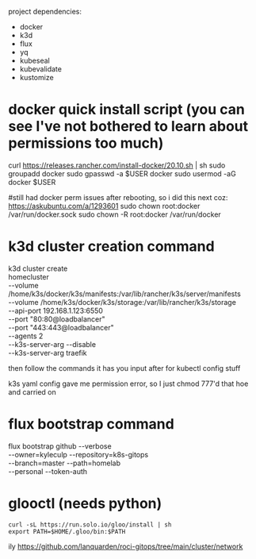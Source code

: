 project dependencies:
- docker
- k3d
- flux
- yq
- kubeseal
- kubevalidate
- kustomize

# docker quick install script (you can see I've not bothered to learn  about permissions too much)
curl https://releases.rancher.com/install-docker/20.10.sh   | sh
  sudo groupadd docker
  sudo gpasswd -a $USER docker
  sudo usermod -aG docker $USER

  #still had docker perm issues after rebooting, so i did this next coz: https://askubuntu.com/a/1293601
  sudo chown root:docker /var/run/docker.sock
  sudo chown -R root:docker /var/run/docker



# k3d cluster creation command
k3d cluster create \
  homecluster \
  --volume /home/k3s/docker/k3s/manifests:/var/lib/rancher/k3s/server/manifests \
  --volume /home/k3s/docker/k3s/storage:/var/lib/rancher/k3s/storage \
  --api-port 192.168.1.123:6550 \
  --port "80:80@loadbalancer" \
  --port "443:443@loadbalancer" \
  --agents 2 \
  --k3s-server-arg --disable \
  --k3s-server-arg traefik

then follow the commands it has you input after for kubectl config stuff

k3s yaml config gave me permission error, so I just chmod 777'd that hoe and carried on

# flux bootstrap command
flux bootstrap github --verbose \
  --owner=kyleculp --repository=k8s-gitops \
  --branch=master --path=homelab \
  --personal --token-auth

# glooctl (needs python)
    curl -sL https://run.solo.io/gloo/install | sh
    export PATH=$HOME/.gloo/bin:$PATH

ily  https://github.com/lanquarden/roci-gitops/tree/main/cluster/network